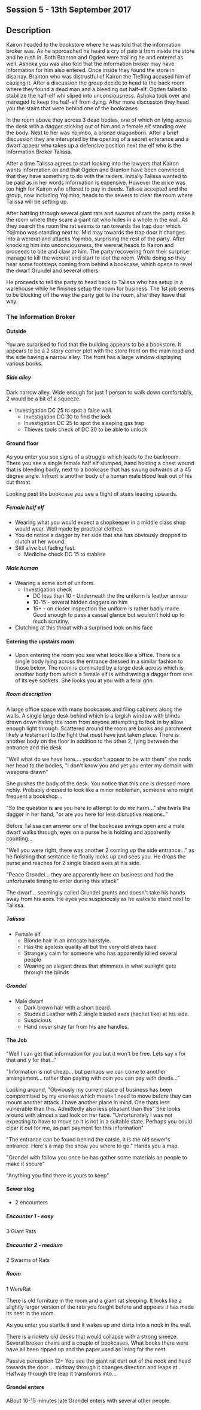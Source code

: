 ## Session 5 - 13th September 2017

## Description

Kairon headed to the bookstore where he was told that the information broker was. As he approached he heard a cry of pain a from inside the store and he rush in. Both Branton and Ogden were trailing he and entered as well. Ashoka you was also told that the information broker may have information for him also entered. Once inside they found the store in disarray. Branton who was distrustful of Kairon the Tiefling accused him of causing it. After a discussion the group decide to head to the back room where they found a dead man and a bleeding out half-elf. Ogden failed to stabilize the half-elf whi sliped into unconsiousness. Ashoka took over and managed to keep the half-elf from dying. After more discussion they head you the stairs that were behind one of the bookcases.

In the room above they across 3 dead bodies, one of which on lying across the desk with a dagger sticking out of him and a female elf standing over the body. Next to her was Yojimbo, a bronze dragonborn. After a brief discussion they are interupted by the opening of a secret enterance and a dwarf appear who takes up a defensive position next the elf who is the Information Broker Talissa. 

After a time Talissa agrees to start looking into the lawyers that Kairon wants information on and that Ogden and Branton have been convinced that they have something to do with the raiders. Initially Talissa wanted to be paid as in her words Information is expensive. However the price was too high for Kairon who offered to pay in deeds. Talissa accepted and the group, now including Yojimbo, heads to the sewers to clear the room where Talissa will be setting up.

After battling through several giant rats and swarms of rats the party make it the room where they scare a giant rat who hides in a whole in the wall. As they search the room the rat seems to ran towards the trap door which Yojimbo was standing next to. Mid may towards the trap door it changes into a wererat and attacks Yojimbo, surprising the rest of the party. After knocking him into unconciousness, the wererat heads to Kairon and proceeds to bite and claw at him. The party recovering from their surprise manage to kill the wererat and start to loot the room. While doing so they hear some footsteps coming from behind a bookcase, which opens to revel the dwarf Grundel and several others. 

He proceeds to tell the party to head back to Talissa who has setup in a warehouse while he finishes setup the room for business. The 1st job seems to be blocking off the way the party got to the room, after they leave that way.

### The Information Broker

#### Outside

You are surprised to find that the building appears to be a bookstore. It appears to be a 2 story corner plot with the store front on the main road and the side having a narrow alley. The front has a large window displaying various books.

##### Side alley 

Dark narrow alley. Wide enough for just 1 person to walk down comfortably, 2 would be a bit of a squeeze. 
  * Investigation DC 25 to spot a false wall.
    * Investigation DC 30 to find the lock
    * Investigation DC 25 to spot the sleeping gas trap
    * Thieves tools check of DC 30 to be able to unlock

#### Ground floor

As you enter you see signs of a struggle which leads to the backroom. There you see a single female half elf slumped, hand holding a chest wound that is bleeding badly, next to a bookcase that has swung outwards at a 45 degree angle. Infront is another body of a human male blood leak out of his cut throat.

Looking past the bookcase you see a flight of stairs leading upwards.

##### Female half elf

* Wearing what you would expect a shopkeeper in a middle class shop would wear. Well made by practical clothes.
* You do notice a dagger by her side that she has obviously dropped to clutch at her wound.
* Still alive but fading fast.
  * Medicine check DC 15 to stablise
  
##### Male human

* Wearing a some sort of uniform.
  * Investigation check
    * DC less than 10 - Underneath the the uniform is leather armour
    * 10-15 - several hidden daggers on him
    * 15+ - on closer inspection the uniform is rather badly made. Good enough to pass a casual glance but wouldn't hold up to much scrutiny. 
* Clutching at this throat with a surprised look on his face  

#### Entering the upstairs room 

* Upon entering the room you see what looks like a office. There is a single body lying across the entrance dressed in a similar fashion to those below. The room is dominated by a large desk across which is another body from which a female elf is withdrawing a dagger from one of its eye sockets. She looks you at you with a feral grin. 

##### Room description

A large office space with many bookcases and filing cabinets along the walls. A single large desk behind which is a largish window with blinds drawn down hiding the room from anyone attempting to look in by allow enough light through. Scattered around the room are books and parchment likely a testament to the fight that must have just taken place. There is another body on the floor in addition to the other 2, lying between the entrance and the desk

"Well what do we have here.... you don't appear to be with them" she nods her head to the bodies, "I don't know you and yet you enter my domain with weapons drawn"

She pushes the body of the desk. You notice that this one is dressed more richly. Probably dressed to look like a minor nobleman, someone who might frequent a bookshop...

"So the question is are you here to attempt to do me harm..." she twirls the dagger in her hand, "or are you here for less disruptive reasons.."

<Wait for players>
 
Before Talissa can answer one of the bookcase swings open and a male dwarf walks through, eyes on a purse he is holding and apparently counting...
 
"Well you were right, there was another 2 coming up the side entrance..." as he finishing that sentance he finally looks up and sees you. He drops the purse and reaches for 2 single bladed axes at his side.

"Peace Grondel... they are apparently here on business and had the unfortunate timing to enter during this attack"

The dwarf... seemingly called Grundel grunts and doesn't take his hands away from his axes. He eyes you suspiciously as he walks to stand next to Talissa.

##### Talissa
* Female elf 
  * Blonde hair in an intricate hairstyle.
  * Has the ageless quality all but the very old elves have
  * Strangely calm for someone who has apparently killed several people
  * Wearing an elegant dress that shimmers in what sunlight gets through the blinds
  
##### Grondel
* Male dwarf
  * Dark brown hair with a short beard.
  * Studded Leather with 2 single bladed axes (hachet like) at his side.
  * Suspicious.
  * Hand never stray far from his axe handles.
  
#### The Job

"Well I can get that information for you but it won't be free. Lets say x for that and y for that..."

"Information is not cheap... but perhaps we can come to another arrangement... rather than paying with coin you can pay with deeds..."

Looking around, "Obviously my current place of business has been compromised by my enemies which means I need to move before they can mount another attack. I have another place in mind. One thats less vulnerable than this. Admittedly also less pleasant than this" She looks around with almost a sad look on her face. "Unfortunately I was not expecting to have to move so it is not in a suitable state. Perhaps you could clear it out for me, as part payment for this information"

"The entrance can be found behind the catsle, it is the old sewer's entrance. Here's a map the show you where to go." Hands you a map.

"Grondel with follow you once he has gather some materials an people to make it secure" 

"Anything you find there is yours to keep"

#### Sewer slog

* 2 encounters

##### Encounter 1 - easy

3 Giant Rats

##### Encounter 2 - medium

2 Swarms of Rats

##### Room

1 WereRat

There is old furniture in the room and a giant rat sleeping. It looks like a slightly larger version of the rats you fought before and appears it has made its nest in the room. 

As you enter you startle it and it wakes up and darts into a nook in the wall.

There is a rickety old desks that would collapse with a strong sneeze. Several broken chairs and a couple of bookcases. What books there were have all been ripped up and the paper used as lining for the nest.

Passive perception 12+
You see the giant rat dart out of the nook and head towards the door.... midmay through it changes direction and leaps at <Character>. Halfway through the leap it transforms into....
 
 
#### Grondel enters

ABout 10-15 minutes late Grondel enters with several other people. 
